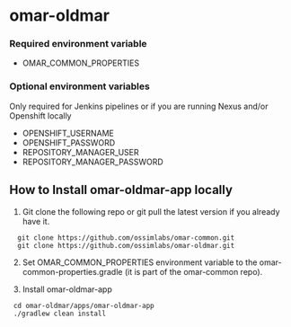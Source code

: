 # omar-oldmar

### Required environment variable
- OMAR_COMMON_PROPERTIES

### Optional environment variables
Only required for Jenkins pipelines or if you are running Nexus and/or Openshift locally

- OPENSHIFT_USERNAME
- OPENSHIFT_PASSWORD
- REPOSITORY_MANAGER_USER
- REPOSITORY_MANAGER_PASSWORD 

## How to Install omar-oldmar-app locally

1. Git clone the following repo or git pull the latest version if you already have it.
```
  git clone https://github.com/ossimlabs/omar-common.git
  git clone https://github.com/ossimlabs/omar-oldmar.git
```

2. Set OMAR_COMMON_PROPERTIES environment variable to the omar-common-properties.gradle (it is part of the omar-common repo).

3. Install omar-oldmar-app
```
 cd omar-oldmar/apps/omar-oldmar-app
 ./gradlew clean install

